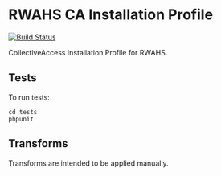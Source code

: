 # RWAHS CA Installation Profile

[![Build Status](https://secure.travis-ci.org/rwahs/installation-profile.png?branch=master)](http://travis-ci.org/rwahs/installation-profile)

CollectiveAccess Installation Profile for RWAHS.

## Tests

To run tests:

    cd tests
    phpunit

## Transforms

Transforms are intended to be applied manually.
